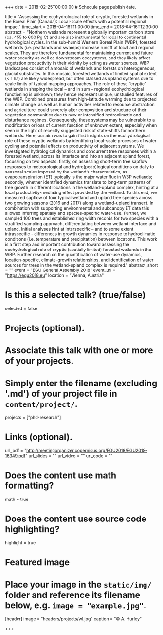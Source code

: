 +++
date = 2018-02-25T00:00:00  # Schedule page publish date.

title = "Assessing the ecohydrological role of cryptic, forested wetlands in the Boreal Plain (Canada): Local-scale effects with a potential regional impact"
time_start = 2018-04-16T11:00:00
time_end = 2018-04-16T12:30:00
abstract = "Northern wetlands represent a globally important carbon store (ca. 455 to 600 Pg C) and are also instrumental for local to continental hydrological cycles. In the sub-humid Western Boreal Plain (WBP), forested wetlands (i.e. peatlands and swamps) increase runoff at local and regional scales. They are therefore fundamental for maintaining current and future water security as well as downstream ecosystems, and they likely affect vegetation productivity in their vicinity by acting as water sources. WBP landscapes consist of a mosaic of wetlands and forests on heterogeneous, glacial substrates. In this mosaic, forested wetlands of limited spatial extent (< 1 ha) are likely widespread, but often classed as upland systems due to scale limits of typical mapping approaches. The role of these “cryptic” wetlands in shaping the local – and in sum – regional ecohydrological functioning is unknown; they hence represent unique, unstudied features of the WBP. Combined pressures from high-latitude warming due to projected climate change, as well as human activities related to resource abstraction and agriculture, could severely alter composition and structure of their vegetation communities due to new or intensified hydroclimatic and disturbance regimes. Consequently, these systems may be vulnerable to a modification or loss of current function of unknown extent, especially when seen in the light of recently suggested risk of state-shifts for northern wetlands. Here, our aim was to gain first insights on the ecohydrological role of these cryptic wetlands by identifying local-scale processes of water cycling and potential effects on productivity of adjacent systems. We investigated hydrological dynamics and concurrent tree responses within a forested wetland, across its interface and into an adjacent upland forest, focussing on two aspects: firstly, on assessing short-term tree sapflow responses to meteorological and hydro(pedo)logical conditions on daily to seasonal scales imposed by the wetland’s characteristics, as evapotranspiration (ET) typically is the major water flux in WBP wetlands; secondly, whether identified dynamics translate to long-term patterns of tree growth in different locations in the wetland-upland complex, hinting at a local productivity-mediating effect provided by the wetland. To this end, we measured sapflow of four typical wetland and upland tree species across two growing seasons (2016 and 2017) along a wetland-upland transect. In combination with supporting environmental and subcanopy ET data this allowed inferring spatially and species-specific water-use. Further, we sampled 100 trees and established ring width records for two species with a stratified sampling approach, differentiating between wetland interface and upland. Initial analyses hint at interspecific – and to some extent intraspecific - differences in growth dynamics in response to hydroclimatic conditions (i.e. temperature and precipitation) between locations. This work is a first step and important contribution toward assessing the ecohydrological role of cryptic (spatially limited) forested wetlands in the WBP. Further research on the quantification of water-use dynamics, location-specific, climate-growth relationships, and identification of water sources for trees in the wetland-upland complex is required."
abstract_short = ""
event = "EGU General Assembly 2018"
event_url = "https://egu2018.eu"
location = "Vienna, Austria"

# Is this a selected talk? (true/false)
selected = false

# Projects (optional).
#   Associate this talk with one or more of your projects.
#   Simply enter the filename (excluding '.md') of your project file in `content/project/`.
projects = ["phd-research"]

# Links (optional).
url_pdf = "http://meetingorganizer.copernicus.org/EGU2018/EGU2018-16349.pdf"
url_slides = ""
url_video = ""
url_code = ""


# Does the content use math formatting?
math = true

# Does the content use source code highlighting?
highlight = true

# Featured image
# Place your image in the `static/img/` folder and reference its filename below, e.g. `image = "example.jpg"`.
[header]
image = "headers/projects/wl.jpg"
caption = "&copy; A. Hurley"

+++

